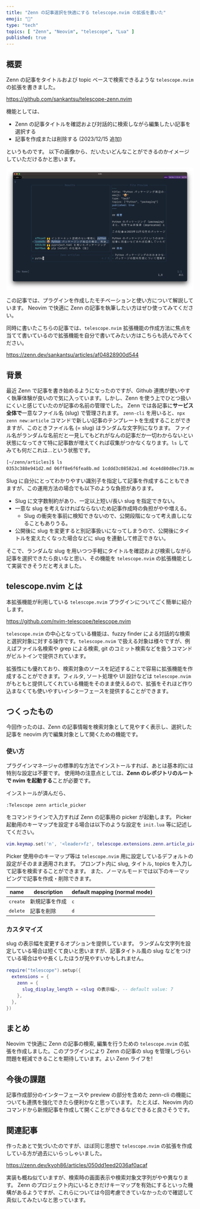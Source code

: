 ```yaml
---
title: "Zenn の記事選択を快適にする telescope.nvim の拡張を書いた"
emoji: "🔭"
type: "tech"
topics: [ "Zenn", "Neovim", "telescope", "Lua" ]
published: true
---
```


## 概要

Zenn の記事をタイトルおよび topic ベースで検索できるような `telescope.nvim` の拡張を書きました。

https://github.com/sankantsu/telescope-zenn.nvim

機能としては、

- Zenn の記事タイトルを確認および対話的に検索しながら編集したい記事を選択する
- 記事を作成または削除する (2023/12/15 追加)

というものです。
以下の画像から、だいたいどんなことができるのかイメージしていただけるかと思います。

![](/images/telescope-zenn-nvim.png)

この記事では、プラグインを作成したモチベーションと使い方について解説しています。
Neovim で快適に Zenn の記事を執筆したい方はぜひ使ってみてください。

同時に書いたこちらの記事では、`telescope.nvim` 拡張機能の作成方法に焦点を当てて書いているので拡張機能を自分で書いてみたい方はこちらも読んでみてください。

https://zenn.dev/sankantsu/articles/af04828900d544

## 背景

最近 Zenn で記事を書き始めるようになったのですが、Github 連携が使いやすく執筆体験が良いので気に入っています。しかし、Zenn を使う上でひとつ扱いにくいと感じていたのが記事の名前の管理でした。
Zenn では各記事に**サービス全体で**一意なファイル名 (slug) で管理されます。
`zenn-cli` を用いると、`npx zenn new:article` コマンドで新しい記事のテンプレートを生成することができますが、このときファイル名 (= slug) はランダムな文字列になります。
ファイル名がランダムな名前だと一見してもどれがなんの記事だか一切わからないとい状態になってきて特に記事数が増えてくれば収集がつかなくなります。`ls` してみても何だこれは...という状態です。

```sh
[~/zenn/articles]$ ls
0353c388e941d2.md 06ff8e6f6fea8b.md 1cddd3c08582a1.md 4ce4d80d8ec719.md 679ca498a3c9f1.md 69ba90ff55a598.md
```

Slug に自分にとってわかりやすい識別子を指定して記事を作成することもできますが、この運用方法の場合でも以下のような負担があります。

- Slug に文字数制約があり、一定以上短い/長い slug を指定できない。
- 一意な slug を考えなければならないため記事作成時の負担がやや増える。
  - Slug の衝突を事前に検知できないので、公開段階になって考え直しになることもありうる。
- 公開後に slug を変更すると別記事扱いになってしまうので、公開後にタイトルを変えたくなった場合などに slug を連動して修正できない。


そこで、ランダムな slug を用いつつ手軽にタイトルを確認および検索しながら記事を選択できたら良いなと思い、その機能を `telescope.nvim` の拡張機能として実装できそうだと考えました。

## telescope.nvim とは

本拡張機能が利用している `telescope.nvim` プラグインについてごく簡単に紹介します。

https://github.com/nvim-telescope/telescope.nvim

`telescope.nvim` の中心となっている機能は、fuzzy finder による対話的な検索と選択対象に対する操作です。`telescope.nvim` で扱える対象は様々ですが、例えばファイル名検索や grep による検索, git のコミット検索などを扱うコマンドがビルトインで提供されています。

拡張性にも優れており、検索対象のソースを記述することで容易に拡張機能を作成することができます。フィルタ, ソート処理や UI 設計などは `telescope.nvim` がもともと提供してくれている機能をそのまま使えるので、拡張をそれほど作り込まなくても使いやすいインターフェースを提供することができます。

## つくったもの

今回作ったのは、Zenn の記事情報を検索対象として見やすく表示し、選択した記事を neovim 内で編集対象として開くための機能です。

### 使い方

プラグインマネージャの標準的な方法でインストールすれば、あとは基本的には特別な設定は不要です。
使用時の注意点としては、**Zenn のレポジトリのルートで nvim を起動する**ことが必要です。

インストールが済んだら、

```vim
:Telescope zenn article_picker
```

をコマンドラインで入力すれば Zenn の記事用の picker が起動します。
Picker 起動用のキーマップを設定する場合は以下のような設定を `init.lua` 等に記述してください。

```lua
vim.keymap.set('n', '<leader>fz', telescope.extensions.zenn.article_picker)
```

Picker 使用中のキーマップ等は `telescope.nvim` 用に設定しているデフォルトの設定がそのまま適用されます。
プロンプト内に slug, タイトル, topics を入力して記事を検索することができます。
また、ノーマルモードでは以下のキーマッピングで記事を作成・削除できます。

name     | description    | default mapping (normal mode)
---------|----------------|------------------------------
`create` | 新規記事を作成 | `c`
`delete` | 記事を削除     | `d`

### カスタマイズ

slug の表示幅を変更するオプションを提供しています。
ランダムな文字列を設定している場合は短くて良いと思いますが、記事タイトル風の slug などをつけている場合はやや長くしたほうが見やすいかもしれません。

```lua
require("telescope").setup({
  extensions = {
    zenn = {
      slug_display_length = <slug の表示幅>, -- default value: 7
    },
  },
})
```

## まとめ

Neovim で快適に Zenn の記事の検索, 編集を行うための `telescope.nvim` の拡張を作成しました。このプラグインにより Zenn の記事の slug を管理しづらい問題を軽減できることを期待しています。よい Zenn ライフを!

## 今後の課題

記事作成部分のインターフェースや preview の部分を含めた zenn-cli の機能についても連携を強化できたら便利かなと思っています。
たとえば、Neovim 内のコマンドから新規記事を作成して開くことができるなどできると良さそうです。

## 関連記事

作ったあとで気づいたのですが、ほぼ同じ思想で `telescope.nvim` の拡張を作成している方が過去にいらっしゃいました。

https://zenn.dev/kyoh86/articles/050dd1eed2036af0acaf

実装も概ね似ていますが、検索時の画面表示や検索対象文字列がやや異なります。
Zenn のプロジェクト内にいるときだけキーマップを有効にするといった機構があるようですが、これらについては今回考慮できていなかったので確認して真似してみたいなと思っています。
